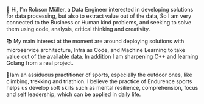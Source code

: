 👋 Hi, I’m Robson Müller, a Data Engineer interested in developing solutions for data processing, but also to extract value out of the data, So I am very connected to the Business or Human kind problems, and seeking to solve them using code, analysis, critical thinking and creativity. 

📚 My main interest at the moment are around deploying solutions with microservice architecture, Infra as Code, and Machine Learning to take value out of the available data. 
In addition I am sharpening C++ and learning Golang from a real project. 

🚴Iam an assiduous practitioner of sports, especially the outdoor ones, like climbing, trekking and triathlon. I believe the practice of Endurence sports helps us develop soft skills such as mental resilience, comprehension, focus and self leadership, which can be applied in daily life. 


